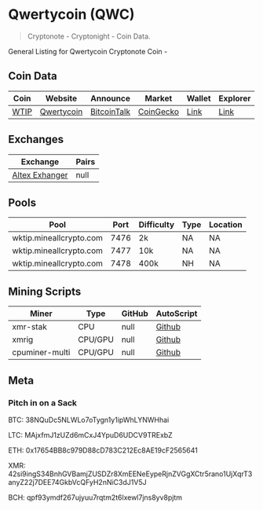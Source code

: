 # Qwertycoin (QWC) 
> Cryptonote - Cryptonight - Coin Data.

General Listing for Qwertycoin Cryptonote Coin -

## Coin Data

|  **Coin** | **Website** | **Announce** | **Market** | **Wallet** | **Explorer** |
|  ------ | ------ | ------ | ------ | ------ | ------ |
|  [WTIP](https://github.com/aeugenegray/cryptonote-coins-list/tree/master/qwertycoin) | [Qwertycoin](http://qwertycoin.info/) | [BitcoinTalk](https://bitcointalk.org/index.php?topic=3086019.0) | [CoinGecko](https://www.coingecko.com/en/price_charts/qwertycoin/usd) | [Link](http://qwertycoin.info/) | [Link](http://blockexplorer.qwertycoin.info/) |

## Exchanges

|  **Exchange** | **Pairs** |
|  ------ | ------ |
|  [Altex Exhanger](https://altex.exchange/markets&pair=BTC_TRIT) | null |



## Pools

|  **Pool** | **Port** | **Difficulty** | **Type** | **Location** |
|  ------ | ------ | ------ | ------ | ------ |
|  wktip.mineallcrypto.com | 7476 | 2k | NA | NA |
|  wktip.mineallcrypto.com | 7477 | 10k | NA | NA |
|  wktip.mineallcrypto.com | 7478 | 400k | NH | NA |


## Mining Scripts

|  **Miner** | **Type** | **GitHub** | **AutoScript** |
|  ------ | ------ | ------ | ------ |
|  xmr-stak | CPU | null | [Github](https://github.com/aeugenegray/xmr-stak-qwertycoinn) |
|  xmrig | CPU/GPU | null | [Github](https://github.com/aeugenegray/xmrig-autoscipt-qwertycoin) |
|  cpuminer-multi | CPU/GPU | null | [Github](https://github.com/aeugenegray/cpuminer-multi-autoscript-qwertycoin) 


## Meta




### Pitch in on a Sack
BTC: 38NQuDc5NLWLo7oTygn1y1ipWhLYNWHhai

LTC: MAjxfmJ1zUZd6mCxJ4YpuD6UDCV9TRExbZ

ETH: 0x17654BB8c979D88cD783C212Ec8AE19cF2565641

XMR: 42si9ingS34BnhGVBamjZUSDZr8XmEENeEypeRjnZVGgXCtr5rano1UjXqrT3anyZ22j7DEE74GkbVcQFyH2nNiC3dJ1V5J

BCH: qpf93ymdf267ujyuu7rqtm2t6lxewl7jns8yv8pjtm


		
		
